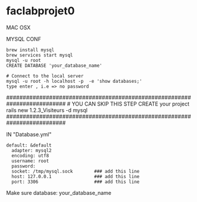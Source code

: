 # faclabprojet0
 MAC OSX

  MYSQL CONF

    brew install mysql
    brew services start mysql
    mysql -u root
    CREATE DATABASE 'your_database_name'

    # Connect to the local server
    mysql -u root -h localhost -p  -e 'show databases;'
    type enter , i.e => no password

  ##########################################################################
                      # YOU CAN SKIP THIS STEP
  CREATE your project                     
    rails new 1.2.3_Visiteurs -d mysql
  ##########################################################################

  IN "Database.yml"

    default: &default
      adapter: mysql2
      encoding: utf8
      username: root
      password:
      socket: /tmp/mysql.sock        ### add this line
      host: 127.0.0.1                ### add this line
      port: 3306                     ### add this line

  Make sure
   database: your_database_name

  
